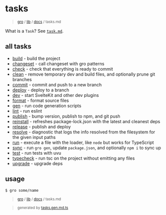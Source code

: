 # tasks

> <sub>[gro](/../..) / [lib](..) / [docs](./) / tasks.md</sub>

What is a `Task`? See [`task.md`](./task.md).

## all tasks

- [build](../build.task.ts) - build the project
- [changeset](../changeset.task.ts) - call changeset with gro patterns
- [check](../check.task.ts) - check that everything is ready to commit
- [clean](../clean.task.ts) - remove temporary dev and build files, and optionally prune git branches
- [commit](../commit.task.ts) - commit and push to a new branch
- [deploy](../deploy.task.ts) - deploy to a branch
- [dev](../dev.task.ts) - start SvelteKit and other dev plugins
- [format](../format.task.ts) - format source files
- [gen](../gen.task.ts) - run code generation scripts
- [lint](../lint.task.ts) - run eslint
- [publish](../publish.task.ts) - bump version, publish to npm, and git push
- [reinstall](../reinstall.task.ts) - refreshes package-lock.json with the latest and cleanest deps
- [release](../release.task.ts) - publish and deploy
- [resolve](../resolve.task.ts) - diagnostic that logs the info resolved from the filesystem for the given input paths
- [run](../run.task.ts) - execute a file with the loader, like `node` but works for TypeScript
- [sync](../sync.task.ts) - run `gro gen`, update `package.json`, and optionally `npm i` to sync up
- [test](../test.task.ts) - run tests with uvu
- [typecheck](../typecheck.task.ts) - run tsc on the project without emitting any files
- [upgrade](../upgrade.task.ts) - upgrade deps

## usage

```bash
$ gro some/name
```

> <sub>[gro](/../..) / [lib](..) / [docs](./) / tasks.md</sub>

> <sub>generated by [tasks.gen.md.ts](tasks.gen.md.ts)</sub>

